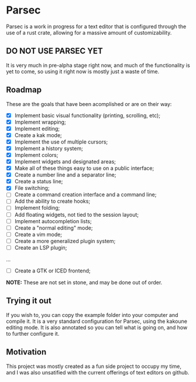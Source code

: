 # Parsec

Parsec is a work in progress for a text editor that is configured through the use of a rust crate, allowing for a massive amount of customizability.

## DO NOT USE PARSEC YET

It is very much in pre-alpha stage right now, and much of the functionality is yet to come, so using it
right now is mostly just a waste of time.

## Roadmap

These are the goals that have been acomplished or are on their way:

- [x] Implement basic visual functionality (printing, scrolling, etc);
- [x] Implement wrapping;
- [x] Implement editing;
- [x] Create a kak mode;
- [x] Implement the use of multiple cursors;
- [x] Implement a history system;
- [x] Implement colors;
- [x] Implement widgets and designated areas;
- [x] Make all of these things easy to use on a public interface;
- [x] Create a number line and a separator line;
- [x] Create a status line;
- [x] File switching;
- [ ] Create a command creation interface and a command line;
- [ ] Add the ability to create hooks;
- [ ] Implement folding;
- [ ] Add floating widgets, not tied to the session layout;
- [ ] Implement autocompletion lists;
- [ ] Create a "normal editing" mode;
- [ ] Create a vim mode;
- [ ] Create a more generalized plugin system;
- [ ] Create an LSP plugin;
 
...
- [ ] Create a GTK or ICED frontend;

__NOTE:__ These are not set in stone, and may be done out of order.

## Trying it out

If you wish to, you can copy the example folder into your computer and compile it. It is a very standard configuration for Parsec, using the kakoune editing mode. It is also annotated so you can tell what is going on, and how to further configure it.

## Motivation

This project was mostly created as a fun side project to occupy my time, and I was also unsatified with the current offerings of text editors on github.
